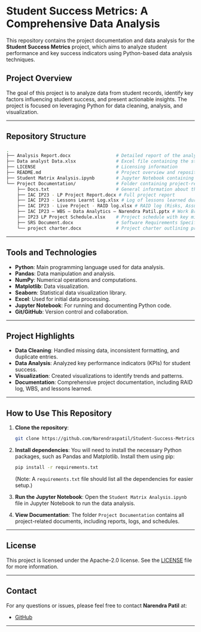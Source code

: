 # Student Success Metrics: A Comprehensive Data Analysis

This repository contains the project documentation and data analysis for the **Student Success Metrics** project, which aims to analyze student performance and key success indicators using Python-based data analysis techniques.

## Project Overview

The goal of this project is to analyze data from student records, identify key factors influencing student success, and present actionable insights. The project is focused on leveraging Python for data cleaning, analysis, and visualization.

---

## Repository Structure

```bash
.
├── Analysis Report.docx                 # Detailed report of the analysis conducted on the data
├── Data analyst Data.xlsx               # Excel file containing the student dataset used in the analysis
├── LICENSE                              # Licensing information
├── README.md                            # Project overview and repository structure (This file)
├── Student Matrix Analysis.ipynb        # Jupyter Notebook containing the Python code for data analysis
└── Project Documentation/               # Folder containing project-related documentation
    ├── Docs.txt                         # General information about the documents
    ├── IAC IP23 - LP Project Report.docx # Full project report
    ├── IAC IP23 - Lessons Learnt Log.xlsx # Log of lessons learned during the project
    ├── IAC IP23 - Live Project - RAID log.xlsx # RAID log (Risks, Assumptions, Issues, Dependencies)
    ├── IAC IP23 – WBS – Data Analytics – Narendra Patil.pptx # Work Breakdown Structure presentation
    ├── IP23 LP Project Schedule.xlsx    # Project schedule with key milestones
    ├── SRS Document.docx                # Software Requirements Specification document
    └── project charter.docx             # Project charter outlining project goals, scope, and stakeholders
```

---

## Tools and Technologies

- **Python**: Main programming language used for data analysis.
- **Pandas**: Data manipulation and analysis.
- **NumPy**: Numerical operations and computations.
- **Matplotlib**: Data visualization.
- **Seaborn**: Statistical data visualization library.
- **Excel**: Used for initial data processing.
- **Jupyter Notebook**: For running and documenting Python code.
- **Git/GitHub**: Version control and collaboration.

---

## Project Highlights

- **Data Cleaning**: Handled missing data, inconsistent formatting, and duplicate entries.
- **Data Analysis**: Analyzed key performance indicators (KPIs) for student success.
- **Visualization**: Created visualizations to identify trends and patterns.
- **Documentation**: Comprehensive project documentation, including RAID log, WBS, and lessons learned.

---

## How to Use This Repository

1. **Clone the repository**: 
   ```bash
   git clone https://github.com/Narendraspatil/Student-Success-Metrics.git
   ```
2. **Install dependencies**:
   You will need to install the necessary Python packages, such as Pandas and Matplotlib. Install them using pip:
   ```bash
   pip install -r requirements.txt
   ```
   (Note: A `requirements.txt` file should list all the dependencies for easier setup.)

3. **Run the Jupyter Notebook**: 
   Open the `Student Matrix Analysis.ipynb` file in Jupyter Notebook to run the data analysis.

4. **View Documentation**: 
   The folder `Project Documentation` contains all project-related documents, including reports, logs, and schedules.

---

## License

This project is licensed under the Apache-2.0 license. See the [LICENSE](LICENSE) file for more information.

---

## Contact

For any questions or issues, please feel free to contact **Narendra Patil** at:

- [GitHub](https://github.com/Narendraspatil)

---
